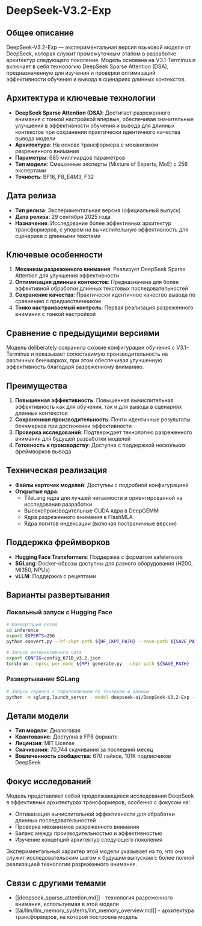# DeepSeek-V3.2-Exp

## Общее описание

DeepSeek-V3.2-Exp — экспериментальная версия языковой модели от DeepSeek, которая служит промежуточным этапом в разработке архитектур следующего поколения. Модель основана на V3.1-Terminus и включает в себя технологию DeepSeek Sparse Attention (DSA), предназначенную для изучения и проверки оптимизаций эффективности обучения и вывода в сценариях длинных контекстов.

## Архитектура и ключевые технологии

- **DeepSeek Sparse Attention (DSA)**: Достигает разреженного внимания с тонкой настройкой впервые, обеспечивая значительные улучшения в эффективности обучения и вывода для длинных контекстов при сохранении практически идентичного качества вывода модели
- **Архитектура**: На основе трансформера с механизмом разреженного внимания
- **Параметры**: 685 миллиардов параметров
- **Тип модели**: Смешанные эксперты (Mixture of Experts, MoE) с 256 экспертами
- **Точность**: BF16, F8_E4M3, F32

## Дата релиза

- **Тип релиза**: Экспериментальная версия (официальный выпуск)
- **Дата релиза**: 29 сентября 2025 года
- **Назначение**: Исследование более эффективных архитектур трансформеров, с упором на вычислительную эффективность для сценариев с длинными текстами

## Ключевые особенности

1. **Механизм разреженного внимания**: Реализует DeepSeek Sparse Attention для улучшения эффективности
2. **Оптимизация длинных контекстов**: Предназначена для более эффективной обработки длинных текстовых последовательностей
3. **Сохранение качества**: Практически идентичное качество вывода по сравнению с предшественником
4. **Тонко настраиваемый контроль**: Первая реализация разреженного внимания с тонкой настройкой

## Сравнение с предыдущими версиями

Модель deliberately сохранила схожие конфигурации обучения с V3.1-Terminus и показывает сопоставимую производительность на различных бенчмарках, при этом обеспечивая улучшенную эффективность благодаря разреженному вниманию.

## Преимущества

1. **Повышенная эффективность**: Повышенная вычислительная эффективность как для обучения, так и для вывода в сценариях длинных контекстов
2. **Сохраненная производительность**: Почти идентичные результаты бенчмарков при достижении эффективности
3. **Проверка исследований**: Подтверждает технологию разреженного внимания для будущей разработки моделей
4. **Готовность к производству**: Доступна с поддержкой нескольких фреймворков вывода

## Техническая реализация

- **Файлы карточек моделей**: Доступны с подробной конфигурацией
- **Открытые ядра**:
  - TileLang ядра для лучшей читаемости и ориентированной на исследования разработки
  - Высокопроизводительные CUDA ядра в DeepGEMM
  - Ядра разреженного внимания в FlashMLA
  - Ядра логитов индексации (включая постраничные версии)

## Поддержка фреймворков

- **Hugging Face Transformers**: Поддержка с форматом safetensors
- **SGLang**: Docker-образы доступны для разного оборудования (H200, MI350, NPUs)
- **vLLM**: Поддержка с рецептами

## Варианты развертывания

### Локальный запуск с Hugging Face
```bash
# Конвертация весов
cd inference
export EXPERTS=256
python convert.py --hf-ckpt-path ${HF_CKPT_PATH} --save-path ${SAVE_PATH} --n-experts ${EXPERTS} --model-parallel ${MP}

# Запуск интерактивного чата
export CONFIG=config_671B_v3.2.json
torchrun --nproc-per-node ${MP} generate.py --ckpt-path ${SAVE_PATH} --config ${CONFIG} --interactive
```

### Развертывание SGLang
```bash
# Запуск сервера с параллелизмом по тензорам и данным
python -m sglang.launch_server --model deepseek-ai/DeepSeek-V3.2-Exp --tp 8 --dp 8 --enable-dp-attention
```

## Детали модели

- **Тип модели**: Диалоговая
- **Квантование**: Доступна в FP8 формате
- **Лицензия**: MIT License
- **Скачивания**: 70,744 скачивания за последний месяц
- **Вовлеченность сообщества**: 670 лайков, 101K подписчиков DeepSeek

## Фокус исследований

Модель представляет собой продолжающиеся исследования DeepSeek в эффективных архитектурах трансформеров, особенно с фокусом на:

- Оптимизация вычислительной эффективности для обработки длинных последовательностей
- Проверка механизмов разреженного внимания
- Баланс между производительностью и эффективностью
- Изучение концепций архитектур следующего поколения

Экспериментальный характер этой модели указывает на то, что она служит исследовательским шагом к будущим выпускам с более полной реализацией технологии разреженного внимания.

## Связи с другими темами

- [[deepseek_sparse_attention.md]] - технология разреженного внимания, используемая в этой модели
- [[ai/llm/llm_memory_systems/llm_memory_overview.md]] - архитектура трансформеров, на которой построена модель